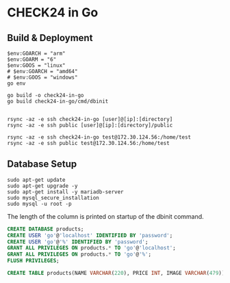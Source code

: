 # CHECK24 in Go

## Build & Deployment
```shell
$env:GOARCH = "arm"
$env:GOARM = "6"
$env:GOOS = "linux"
# $env:GOARCH = "amd64"
# $env:GOOS = "windows"
go env

go build -o check24-in-go
go build check24-in-go/cmd/dbinit


rsync -az -e ssh check24-in-go [user]@[ip]:[directory]
rsync -az -e ssh public [user]@[ip]:[directory]/public

rsync -az -e ssh check24-in-go test@172.30.124.56:/home/test
rsync -az -e ssh public test@172.30.124.56:/home/test
```

## Database Setup
```shell
sudo apt-get update
sudo apt-get upgrade -y
sudo apt-get install -y mariadb-server
sudo mysql_secure_installation
sudo mysql -u root -p
```

The length of the column is printed on startup of the dbinit command.

```sql
CREATE DATABASE products;
CREATE USER 'go'@'localhost' IDENTIFIED BY 'password';
CREATE USER 'go'@'%' IDENTIFIED BY 'password';
GRANT ALL PRIVILEGES ON products.* TO 'go'@'localhost';
GRANT ALL PRIVILEGES ON products.* TO 'go'@'%';
FLUSH PRIVILEGES;

CREATE TABLE products(NAME VARCHAR(220), PRICE INT, IMAGE VARCHAR(479));
```
